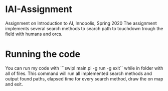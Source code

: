 # IAI-Assignment
Assignment on Introduction to AI, Innopolis, Spring 2020
The assignment implements several search methods to search path to touchdown trough the field with humans and orcs.
# Running the code 
You can run my code with ```swipl main.pl -g run -g exit`` while in folder with all of files.
This command will run all implemented search methods and output found paths, elapsed time for every search method, draw the on map and exit. 
